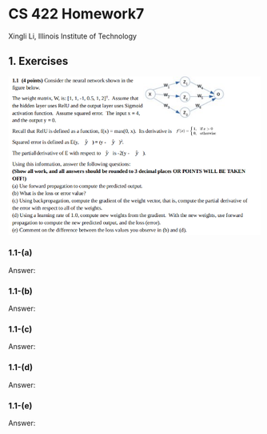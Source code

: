 # CS 422 Homework7

Xingli Li, Illinois Institute of Technology

## 1. Exercises

![Question:](2022-04-08_14-33.png)

### 1.1-(a) 
Answer:

### 1.1-(b) 
Answer:

### 1.1-(c) 
Answer:

### 1.1-(d) 
Answer:

### 1.1-(e) 
Answer:
